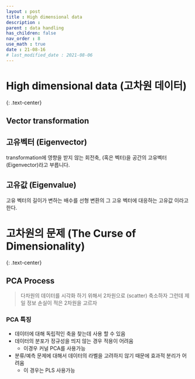 ```yaml
---
layout : post
title : High dimensional data
description :
parent : data handling
has_children: false
nav_order : 8
use_math : true
date : 21-08-16
# last_modified_date : 2021-08-06
---
```


# High dimensional data (고차원 데이터)
{: .text-center}

## Vector transformation

## 고유벡터 (Eigenvector)

 transformation에 영향을 받지 않는 회전축, (혹은 벡터)을 공간의 고유벡터 (Eigenvector)라고 부릅니다.

## 고유값 (Eigenvalue)

고유 벡터의 길이가 변하는 배수를 선형 변환의 그 고유 벡터에 대응하는 고유값 이라고 한다. 

# 고차원의 문제 (The Curse of Dimensionality)
{: .text-center}

## PCA Process
> 다차원의 데이터를 시각화 하기 위해서 2차원으로 (scatter) 축소하자
> 그런데 제일 정보 손실이 적은 2차원을 고르자

### PCA 특징
+ 데이터에 대해 독립적인 축을 찾는데 사용 할 수 있음
+ 데이터의 분포가 정규성을 띄지 않는 경우 적용이 어려움
  + 이경우 커널 PCA를 사용가능
+ 분류/예측 문제에 대해서 데이터의 라벨을 고려하지 않기 때문에 효과적 분리가 어려움
  + 이 경우는 PLS 사용가능
